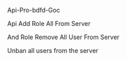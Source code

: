 Api-Pro-bdfd-Goc
 
Api Add Role All From Server

And Role Remove All User From Server

Unban all users from the server
